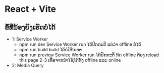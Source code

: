 # React + Vite

## ຂໍ້ທີ່ນ້ອງຍັງເຮັດບໍ່ໄດ້
- 1: Service Worker
  - npm run dev
  Service Worker run ໄດ້ປົກກະຕິ ແຕ່ວ່າ offline ບໍ່ໄດ້
  - npm run build
  build ໄດ້ບໍ່ມີບັນຫາ
  - npm run preview
  Service Worker run ໄດ້ປົກກະຕິ ກົດ offline ຕ້ອງ reload this page 2-3 ເທື່ອຈາກນຳໃຊ້ໄດ້ທັງ offline ແລະ online
- 2: Media Query

